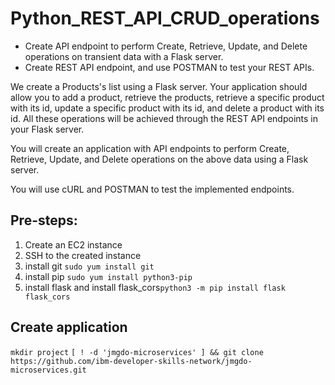 # Python_REST_API_CRUD_operations

- Create API endpoint to perform Create, Retrieve, Update, and Delete operations on transient data with a Flask server.
- Create REST API endpoint, and use POSTMAN to test your REST APIs.

We create a Products's list using a Flask server. Your application should allow you to add a product, retrieve the products, retrieve a specific product with its id, update a specific product with its id, and delete a product with its id. All these operations will be achieved through the REST API endpoints in your Flask server.

You will create an application with API endpoints to perform Create, Retrieve, Update, and Delete operations on the above data using a Flask server.

You will use cURL and POSTMAN to test the implemented endpoints.

## Pre-steps:
1. Create an EC2 instance
2. SSH to the created instance
3. install git ```sudo yum install git```
4. install pip ```sudo yum install python3-pip```
5. install flask and install flask_cors```python3 -m pip install flask flask_cors```

## Create application
```mkdir project```
```[ ! -d 'jmgdo-microservices' ] && git clone https://github.com/ibm-developer-skills-network/jmgdo-microservices.git```
